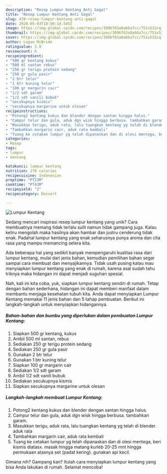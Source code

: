 ```yaml
---
description: "Resep Lumpur Kentang Anti Gagal"
title: "Resep Lumpur Kentang Anti Gagal"
slug: 439-resep-lumpur-kentang-anti-gagal
date: 2020-05-03T18:50:14.545Z
image: https://img-global.cpcdn.com/recipes/3096f83a0a66a7cc/751x532cq70/lumpur-kentang-foto-resep-utama.jpg
thumbnail: https://img-global.cpcdn.com/recipes/3096f83a0a66a7cc/751x532cq70/lumpur-kentang-foto-resep-utama.jpg
cover: https://img-global.cpcdn.com/recipes/3096f83a0a66a7cc/751x532cq70/lumpur-kentang-foto-resep-utama.jpg
author: Logan McBride
ratingvalue: 3.8
reviewcount: 6
recipeingredient:
- "500 gr kentang kukus"
- "500 ml santan rebus"
- "250 gr terigu protein sedang"
- "250 gr gula pasir"
- "2 btr telur"
- "1 btr kuning telur"
- "100 gr margarin cair"
- "1/2 sdt garam"
- "1/2 sdt vanili bubuk"
- "secukupnya kismis"
- "secukupnya margarine untuk olesan"
recipeinstructions:
- "Potong2 kentang kukus dan blender dengan santan hingga halus."
- "Campur telur dan gula, aduk dgn wisk hingga berbusa. tambahkan garam."
- "Masukkan terigu, aduk rata, lalu tuangkan kentang yg telah di blender. aduk rata"
- "Tambahkan margarin cair, aduk rata kembali"
- "Tuang ke cetakan lumpur yg telah dipanaskan dan di olesi mentega, beri kismis diatasx. masak hingga matang kurleb 20-25 mnt hingga permukaan atasnya set (padat kering). gunakan api kecil."
categories:
- Resep
tags:
- lumpur
- kentang

katakunci: lumpur kentang 
nutrition: 270 calories
recipecuisine: Indonesian
preptime: "PT23M"
cooktime: "PT43M"
recipeyield: "2"
recipecategory: Dessert

---
```



![Lumpur Kentang](https://img-global.cpcdn.com/recipes/3096f83a0a66a7cc/751x532cq70/lumpur-kentang-foto-resep-utama.jpg)

Sedang mencari inspirasi resep lumpur kentang yang unik? Cara membuatnya memang tidak terlalu sulit namun tidak gampang juga. Kalau keliru mengolah maka hasilnya akan hambar dan justru cenderung tidak enak. Padahal lumpur kentang yang enak seharusnya punya aroma dan cita rasa yang mampu memancing selera kita.



Ada beberapa hal yang sedikit banyak mempengaruhi kualitas rasa dari lumpur kentang, mulai dari jenis bahan, kemudian pemilihan bahan segar sampai cara membuat dan menyajikannya. Tidak usah pusing kalau mau menyiapkan lumpur kentang yang enak di rumah, karena asal sudah tahu triknya maka hidangan ini dapat menjadi suguhan spesial.


Nah, kali ini kita coba, yuk, siapkan lumpur kentang sendiri di rumah. Tetap dengan bahan sederhana, hidangan ini dapat memberi manfaat dalam membantu menjaga kesehatan tubuh kita. Anda dapat menyiapkan Lumpur Kentang memakai 11 jenis bahan dan 5 tahap pembuatan. Berikut ini langkah-langkah untuk menyiapkan hidangannya.

<!--inarticleads1-->

##### Bahan-bahan dan bumbu yang diperlukan dalam pembuatan Lumpur Kentang:

1. Siapkan 500 gr kentang, kukus
1. Ambil 500 ml santan, rebus
1. Sediakan 250 gr terigu protein sedang
1. Sediakan 250 gr gula pasir
1. Gunakan 2 btr telur
1. Gunakan 1 btr kuning telur
1. Siapkan 100 gr margarin cair
1. Sediakan 1/2 sdt garam
1. Ambil 1/2 sdt vanili bubuk
1. Sediakan secukupnya kismis
1. Siapkan secukupnya margarine untuk olesan




<!--inarticleads2-->

##### Langkah-langkah membuat Lumpur Kentang:

1. Potong2 kentang kukus dan blender dengan santan hingga halus.
1. Campur telur dan gula, aduk dgn wisk hingga berbusa. tambahkan garam.
1. Masukkan terigu, aduk rata, lalu tuangkan kentang yg telah di blender. aduk rata
1. Tambahkan margarin cair, aduk rata kembali
1. Tuang ke cetakan lumpur yg telah dipanaskan dan di olesi mentega, beri kismis diatasx. masak hingga matang kurleb 20-25 mnt hingga permukaan atasnya set (padat kering). gunakan api kecil.




Gimana nih? Gampang kan? Itulah cara menyiapkan lumpur kentang yang bisa Anda lakukan di rumah. Selamat mencoba!
